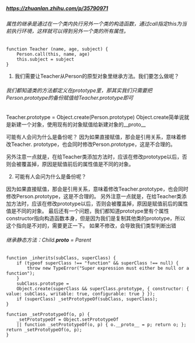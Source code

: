 ##### https://zhuanlan.zhihu.com/p/35790971
###### 属性的继承是通过在一个类内执行另外一个类的构造函数，通过call指定this为当前执行环境，这样就可以得到另外一个类的所有属性。

```
function Teacher (name, age, subject) {
    Person.call(this, name, age)
    this.subject = subject
}

```

1. 我们需要让Teacher从Person的原型对象里继承方法。我们要怎么做呢？
###### 我们都知道类的方法都定义在prototype里，那其实我们只需要把Person.prototype的备份赋值给Teacher.prototype即可

Teacher.prototype = Object.create(Person.prototype)
Object.create简单说就是新建一个对象，使用现有的对象赋值给新建对象的__proto__

可能有人会问为什么是备份呢？
因为如果直接赋值，那会是引用关系，意味着修改Teacher. prototype，也会同时修改Person.prototype，这是不合理的。

另外注意一点就是，在给Teacher类添加方法时，应该在修改prototype以后，否则会被覆盖掉，原因是赋值前后的属性值是不同的对象。


2. 可能有人会问为什么是备份呢？

因为如果直接赋值，那会是引用关系，意味着修改Teacher.prototype，也会同时修改Person.prototype，这是不合理的。
另外注意一点就是，在给Teacher类添加方法时，应该在修改prototype以后，否则会被覆盖掉，原因是赋值前后的属性值是不同的对象。
最后还有一个问题，我们都知道prototype里有个属性constructor指向构造函数本身，但是因为我们是复制其他类的prototype，所以这个指向是不对的，需要更正一下。
如果不修改，会导致我们类型判断出错

###### 继承静态方法：Child.__proto__ = Parent

```
function _inherits(subClass, superClass) { 
    if (typeof superClass !== "function" && superClass !== null) { 
        throw new TypeError("Super expression must either be null or a function"); 
    } 
    subClass.prototype = 
    Object.create(superClass && superClass.prototype, { constructor: { value: subClass, writable: true, configurable: true } }); 
    if (superClass) _setPrototypeOf(subClass, superClass); 
}

function _setPrototypeOf(o, p) { 
    _setPrototypeOf = Object.setPrototypeOf 
    || function _setPrototypeOf(o, p) { o.__proto__ = p; return o; }; return _setPrototypeOf(o, p); 
}